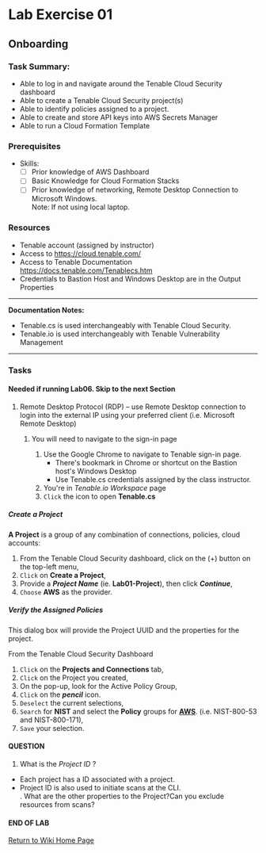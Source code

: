 # Lab Exercise 01
## Onboarding

### Task Summary:

- Able to log in and navigate around the Tenable Cloud Security dashboard
- Able to create a Tenable Cloud Security project(s)
- Able to identify policies assigned to a project.
- Able to create and store API keys into AWS Secrets Manager
- Able to run a Cloud Formation Template



### Prerequisites
-  Skills:
    - [ ] Prior knowledge of AWS Dashboard
	- [ ] Basic Knowledge for Cloud Formation Stacks
    - [ ] Prior knowledge of networking, Remote Desktop Connection to Microsoft Windows.  
    Note:  If not using local laptop.

### Resources
- Tenable account (assigned by instructor)
- Access to https://cloud.tenable.com/
- Access to Tenable Documentation https://docs.tenable.com/Tenablecs.htm
- Credentials to Bastion Host and Windows Desktop are in the Output Properties

____
**Documentation Notes:**  

- Tenable.cs is used interchangeably with Tenable Cloud Security.  
- Tenable.io is used interchangeably with Tenable Vulnerability Management

____

### Tasks


#### Needed if running Lab06.  Skip to the next Section

1. Remote Desktop Protocol (RDP) – use Remote Desktop connection to login into the external IP using your preferred client (i.e. Microsoft Remote Desktop)

    1.  You will need to navigate to the sign-in page

        1. Use the Google Chrome to navigate to Tenable sign-in page. 
	        - There's bookmark in Chrome or shortcut on the Bastion host's Windows Desktop 
    	    - Use Tenable.cs credentials assigned by the class instructor.
        2. You're in *Tenable.io Workspace* page
        3. `Click` the icon to open **Tenable.cs**

##### Create a Project
**A Project** is a group of any combination of connections, policies, cloud accounts:

1.  From the Tenable Cloud Security dashboard, click on the (+) button on the top-left menu,
1.  `Click` on **Create a Project**,
1.  Provide a ***Project Name*** (ie. **Lab01-Project**), then click ***Continue***,
1.  `Choose` **AWS** as the provider.

##### Verify the Assigned Policies
This dialog box will provide the Project UUID and the properties for the project.

From the Tenable Cloud Security Dashboard
1.  `Click` on the **Projects and Connections** tab,
1.  `Click` on the Project you created,
1.  On the pop-up, look for the Active Policy Group,
1. `Click` on the ***pencil*** icon.
1.  `Deselect` the current selections,
1.  `Search` for **NIST** and select the **Policy** groups for <u>**AWS**</u>.  (i.e. NIST-800-53 and NIST-800-171),
1.  `Save` your selection.


####  QUESTION

1.  What is the *Project ID* ?  
- Each project has a ID associated with a project.
- Project ID is also used to initiate scans at the CLI.  
.  What are the other properties to the Project?Can you exclude resources from scans?

#### END OF LAB

[Return to Wiki Home Page](https://github.com/rickdevera/tenable_immersion_day_labs/wiki)
